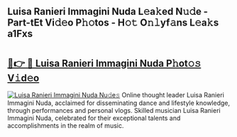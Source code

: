 ## Luisa Ranieri Immagini Nuda L𝚎a𝚔ed N𝚞𝚍e - Part-tEt Vi𝚍𝚎o P𝚑𝚘tos - H𝚘𝚝 O𝚗𝚕yf𝚊ns L𝚎a𝚔s a1Fxs

# <h2><a href="http://kf6m5ta.oniu.top/?m=Luisa+Ranieri+Immagini+Nuda">🔗👉 🔴 Luisa Ranieri Immagini Nuda P𝚑ot𝚘𝚜 V𝚒d𝚎o</a></h2>

[![Luisa Ranieri Immagini Nuda Nu𝚍e𝚜](https://i.imgur.com/0qMVB7G.gif)](http://kf6m5ta.oniu.top/?m=Luisa+Ranieri+Immagini+Nuda)
Online thought leader Luisa Ranieri Immagini Nuda, acclaimed for disseminating dance and lifestyle knowledge, through performances and personal vlogs. Skilled musician Luisa Ranieri Immagini Nuda, celebrated for their exceptional talents and accomplishments in the realm of music.  
